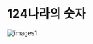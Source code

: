 # 124나라의 숫자
![images1](https://user-images.githubusercontent.com/123911778/270501768-0304977d-866f-451b-b811-3b17e4f2988d.PNG)

